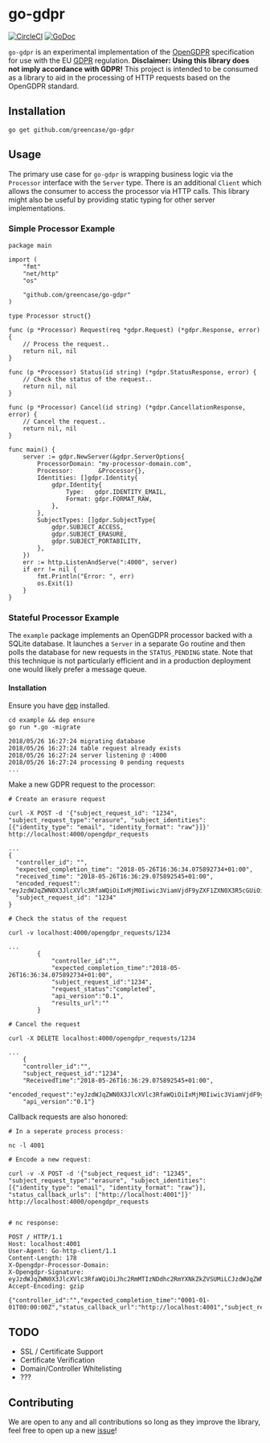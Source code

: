 # go-gdpr
[![CircleCI](https://circleci.com/gh/greencase/go-gdpr/tree/master.svg?style=svg)](https://circleci.com/gh/greencase/go-gdpr/tree/master)
[![GoDoc](https://godoc.org/github.com/greencase/go-gdpr?status.svg)](https://godoc.org/github.com/greencase/go-gdpr)

`go-gdpr` is an experimental implementation of the [OpenGDPR](https://www.opengdpr.org) specification for use with the EU [GDPR](https://www.eugdpr.org/) regulation. **Disclaimer: Using this library does not imply accordance with GDPR!** This project is intended to be consumed as a library to aid in the processing of HTTP requests based on the OpenGDPR standard.

## Installation

    go get github.com/greencase/go-gdpr


## Usage

The primary use case for `go-gdpr` is wrapping business logic via the `Processor` interface with the `Server` type. There is an additional `Client` which allows the consumer to access the processor via HTTP calls. This library might also be useful by providing static typing for other server implementations.

### Simple Processor Example

    package main

    import (
        "fmt"
        "net/http"
        "os"

        "github.com/greencase/go-gdpr"
    )

    type Processor struct{}

    func (p *Processor) Request(req *gdpr.Request) (*gdpr.Response, error) {
        // Process the request..
        return nil, nil
    }

    func (p *Processor) Status(id string) (*gdpr.StatusResponse, error) {
        // Check the status of the request..
        return nil, nil
    }

    func (p *Processor) Cancel(id string) (*gdpr.CancellationResponse, error) {
        // Cancel the request..
        return nil, nil
    }

    func main() {
        server := gdpr.NewServer(&gdpr.ServerOptions{
            ProcessorDomain: "my-processor-domain.com",
            Processor:       &Processor{},
            Identities: []gdpr.Identity{
                gdpr.Identity{
                    Type:   gdpr.IDENTITY_EMAIL,
                    Format: gdpr.FORMAT_RAW,
                },
            },
            SubjectTypes: []gdpr.SubjectType{
                gdpr.SUBJECT_ACCESS,
                gdpr.SUBJECT_ERASURE,
                gdpr.SUBJECT_PORTABILITY,
            },
        })
        err := http.ListenAndServe(":4000", server)
        if err != nil {
            fmt.Println("Error: ", err)
            os.Exit(1)
        }
    }


### Stateful Processor Example

The `example` package implements an OpenGDPR processor backed with a SQLite database. It launches a `Server` in a separate Go routine and then polls the database for new requests in the `STATUS_PENDING` state. Note that this technique is not particularly efficient and in a production deployment one would likely prefer a message queue. 

#### Installation

Ensure you have [dep](https://github.com/golang/dep) installed.

    cd example && dep ensure
    go run *.go -migrate

    2018/05/26 16:27:24 migrating database
    2018/05/26 16:27:24 table request already exists
    2018/05/26 16:27:24 server listening @ :4000
    2018/05/26 16:27:24 processing 0 pending requests
    ...

Make a new GDPR request to the processor:

    # Create an erasure request

    curl -X POST -d '{"subject_request_id": "1234", "subject_request_type":"erasure", "subject_identities": [{"identity_type": "email", "identity_format": "raw"}]}' http://localhost:4000/opengdpr_requests

    ...
    {
      "controller_id": "",
      "expected_completion_time": "2018-05-26T16:36:34.075892734+01:00",
      "received_time": "2018-05-26T16:36:29.075892545+01:00",
      "encoded_request": "eyJzdWJqZWN0X3JlcXVlc3RfaWQiOiIxMjM0Iiwic3ViamVjdF9yZXF1ZXN0X3R5cGUiOiJlcmFzdXJlIiwic3VibWl0dGVkX3RpbWUiOiIwMDAxLTAxLTAxVDAwOjAwOjAwWiIsImFwaV92ZXJzaW9uIjoiIiwic3RhdHVzX2NhbGxiYWNrX3VybHMiOm51bGwsInN1YmplY3RfaWRlbnRpdGllcyI6W3siaWRlbnRpdHlfdHlwZSI6ImVtYWlsIiwiaWRlbnRpdHlfZm9ybWF0IjoicmF3In1dLCJleHRlbnNpb25zIjpudWxsfQ==",
      "subject_request_id": "1234"
    }

    # Check the status of the request

    curl -v localhost:4000/opengdpr_requests/1234

    ...
            {
                "controller_id":"",
                "expected_completion_time":"2018-05-26T16:36:34.075892734+01:00",
                "subject_request_id":"1234",
                "request_status":"completed",
                "api_version":"0.1",
                "results_url":""
            }

    # Cancel the request

    curl -X DELETE localhost:4000/opengdpr_requests/1234

    ...
        {
        "controller_id":"",
        "subject_request_id":"1234",
        "ReceivedTime":"2018-05-26T16:36:29.075892545+01:00",
        "encoded_request":"eyJzdWJqZWN0X3JlcXVlc3RfaWQiOiIxMjM0Iiwic3ViamVjdF9yZXF1ZXN0X3R5cGUiOiJlcmFzdXJlIiwic3VibWl0dGVkX3RpbWUiOiIwMDAxLTAxLTAxVDAwOjAwOjAwWiIsImFwaV92ZXJzaW9uIjoiIiwic3RhdHVzX2NhbGxiYWNrX3VybHMiOm51bGwsInN1YmplY3RfaWRlbnRpdGllcyI6W3siaWRlbnRpdHlfdHlwZSI6ImVtYWlsIiwiaWRlbnRpdHlfZm9ybWF0IjoicmF3In1dLCJleHRlbnNpb25zIjpudWxsfQ==",
        "api_version":"0.1"}


Callback requests are also honored:


    # In a seperate process process:

    nc -l 4001

    # Encode a new request:

    curl -v -X POST -d '{"subject_request_id": "12345", "subject_request_type":"erasure", "subject_identities": [{"identity_type": "email", "identity_format": "raw"}], "status_callback_urls": ["http://localhost:4001"]}' http://localhost:4000/opengdpr_requests
    

    # nc response:

    POST / HTTP/1.1
    Host: localhost:4001
    User-Agent: Go-http-client/1.1
    Content-Length: 178
    X-Opengdpr-Processor-Domain: 
    X-Opengdpr-Signature: eyJzdWJqZWN0X3JlcXVlc3RfaWQiOiJhc2RmMTIzNDdhc2RmYXNkZkZVSUMiLCJzdWJqZWN0X3JlcXVlc3RfdHlwZSI6ImVyYXN1cmUiLCJzdWJtaXR0ZWRfdGltZSI6IjAwMDEtMDEtMDFUMDA6MDA6MDBaIiwiYXBpX3ZlcnNpb24iOiIiLCJzdGF0dXNfY2FsbGJhY2tfdXJscyI6WyJodHRwOi8vbG9jYWxob3N0OjQwMDEiXSwic3ViamVjdF9pZGVudGl0aWVzIjpbeyJpZGVudGl0eV90eXBlIjoiZW1haWwiLCJpZGVudGl0eV9mb3JtYXQiOiJyYXcifV0sImV4dGVuc2lvbnMiOm51bGx9
    Accept-Encoding: gzip

    {"controller_id":"","expected_completion_time":"0001-01-01T00:00:00Z","status_callback_url":"http://localhost:4001","subject_request_id":"","request_status":"","results_url":""}

## TODO

* SSL / Certificate Support
* Certificate Verification
* Domain/Controller Whitelisting
* ???

## Contributing

We are open to any and all contributions so long as they improve the library, feel free to open up a new [issue](https://github.com/greencase/go-gdpr/issues)!



